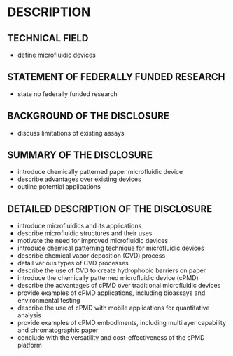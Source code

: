 # DESCRIPTION

## TECHNICAL FIELD

- define microfluidic devices

## STATEMENT OF FEDERALLY FUNDED RESEARCH

- state no federally funded research

## BACKGROUND OF THE DISCLOSURE

- discuss limitations of existing assays

## SUMMARY OF THE DISCLOSURE

- introduce chemically patterned paper microfluidic device
- describe advantages over existing devices
- outline potential applications

## DETAILED DESCRIPTION OF THE DISCLOSURE

- introduce microfluidics and its applications
- describe microfluidic structures and their uses
- motivate the need for improved microfluidic devices
- introduce chemical patterning technique for microfluidic devices
- describe chemical vapor deposition (CVD) process
- detail various types of CVD processes
- describe the use of CVD to create hydrophobic barriers on paper
- introduce the chemically patterned microfluidic device (cPMD)
- describe the advantages of cPMD over traditional microfluidic devices
- provide examples of cPMD applications, including bioassays and environmental testing
- describe the use of cPMD with mobile applications for quantitative analysis
- provide examples of cPMD embodiments, including multilayer capability and chromatographic paper
- conclude with the versatility and cost-effectiveness of the cPMD platform


